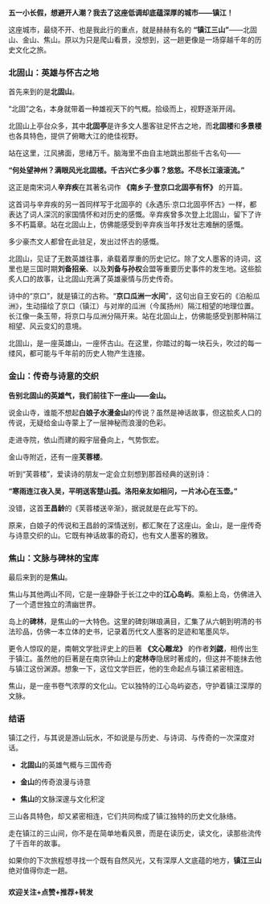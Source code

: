 **五一小长假，想避开人潮？我去了这座低调却底蕴深厚的城市——镇江！**

这座城市，最绕不开、也是我此行的重点，就是赫赫有名的 **“镇江三山”**——北固山、金山、焦山。原以为只是爬山看景，没想到，这一趟更像是一场穿越千年的历史文化之旅。

### 北固山：英雄与怀古之地

首先来到的是**北固山**。

“北固”之名，本身就带着一种雄视天下的气概。拾级而上，视野逐渐开阔。

北固山上亭台众多，其中**北固亭**是许多文人墨客驻足怀古之地，而**北固楼**和**多景楼**也各具特色，提供了俯瞰大江的绝佳视野。

站在这里，江风拂面，思绪万千。脑海里不由自主地跳出那些千古名句——

**“何处望神州？满眼风光北固楼。千古兴亡多少事？悠悠。不尽长江滚滚流。”**

这正是南宋词人**辛弃疾**在其著名词作 **《南乡子·登京口北固亭有怀》** 的开篇。

这首词与辛弃疾的另一首同样写于北固亭的《永遇乐·京口北固亭怀古》一样，都表达了词人深沉的家国情怀和对历史的感慨。辛弃疾曾多次登上北固山，留下了许多不朽篇章。站在北固山上，仿佛能感受到辛弃疾当年抒发壮志难酬的感慨。

多少豪杰文人都曾在此驻足，发出过怀古的感慨。

北固山，见证了无数英雄往事，承载着厚重的历史记忆。除了文人墨客的诗词，这里也是三国时期**刘备招亲**、以及**刘备与孙权**会盟等重要历史事件的发生地。这些脍炙人口的故事，让北固山充满了英雄豪情与历史传奇。

诗中的“京口”，就是镇江的古称。“**京口瓜洲一水间**”，这句出自王安石的《泊船瓜洲》，生动描绘了京口（镇江）与对岸的瓜洲（今属扬州）隔江相望的地理位置。长江像一条玉带，将京口与瓜洲分隔开来。站在北固山上，仿佛能感受到那种隔江相望、风云变幻的意境。

北固山，是一座英雄山，一座怀古山。在这里，你踏过的每一块石头，吹过的每一缕风，都可能与千年前的历史人物产生连接。

### 金山：传奇与诗意的交织

**告别北固山的英雄气，我们前往下一座山——金山。**

说金山寺，谁能不想起**白娘子水漫金山**的传说？虽然是神话故事，但这脍炙人口的传说，无疑给金山寺蒙上了一层神秘而浪漫的色彩。

走进寺院，依山而建的殿宇层叠向上，气势恢宏。

金山寺附近，还有一座**芙蓉楼**。

听到“芙蓉楼”，爱读诗的朋友一定会立刻想到那首经典的送别诗：

**“寒雨连江夜入吴，平明送客楚山孤。洛阳亲友如相问，一片冰心在玉壶。”**

没错，这首**王昌龄**的《芙蓉楼送辛渐》，据说就是在此写下的。

原来，白娘子的传说和王昌龄的深情送别，都汇聚在了这座山。金山，是一座传奇与诗意交织的山。它既有神话故事的奇幻，也有文人墨客的雅致。

### 焦山：文脉与碑林的宝库

最后来到的是**焦山**。

焦山与其他两山不同，它是一座静卧于长江之中的**江心岛屿**。乘船上岛，仿佛进入了一个遗世独立的清幽世界。

岛上的**碑林**，是焦山的一大特色。这里的碑刻琳琅满目，汇集了从六朝到明清的书法珍品，仿佛一本立体的史书，记录着历代文人墨客的足迹和笔墨风华。

更令人惊叹的是，南朝文学批评史上的巨著 **《文心雕龙》** 的作者**刘勰**，相传出生于镇江。虽然他的巨著是在南京钟山上的**定林寺**隐居时著成的，但这并不能抹去他与镇江这份渊源。想象一下，这位文学巨匠，他的生命起点与镇江紧密相连。

焦山，是一座书卷气浓厚的文化山。它以独特的江心岛屿姿态，守护着镇江深厚的文脉。

### 结语

镇江之行，与其说是游山玩水，不如说是与历史、与诗词、与传奇的一次深度对话。

* **北固山**的英雄气概与三国传奇

* **金山**的传奇浪漫与诗意

* **焦山**的文脉深邃与文化积淀

三山各具特色，却又紧密相连，它们共同构成了镇江独特的历史文化脉络。

走在镇江的三山间，你不是在简单地看风景，而是在读历史，读文化，读那些流传了千百年的故事。

如果你的下次旅程想寻找一个既有自然风光，又有深厚人文底蕴的地方，**镇江三山**绝对值得你走一趟。

###

**欢迎关注+点赞+推荐+转发**
